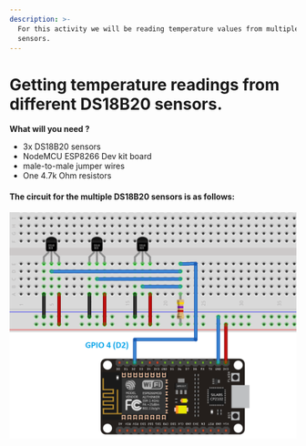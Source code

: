 ```yaml
---
description: >-
  For this activity we will be reading temperature values from multiple DS18B20
  sensors.
---
```


# Getting temperature readings from different DS18B20 sensors.

**What will you need ?**

* 3x DS18B20 sensors
* NodeMCU ESP8266 Dev kit board 
* male-to-male jumper wires
* One 4.7k Ohm resistors

#### The circuit for the multiple DS18B20 sensors is as follows:

![Multiple DS18B20 sensors \(randomnerdtutorial.com\)](../../../.gitbook/assets/ds18b20_esp8266_multiple_bb.png)





